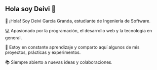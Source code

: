 ## Hola soy Deivi 👋

👋 ¡Hola! Soy Deivi Garcia Granda, estudiante de Ingeniería de Software.


💻 Apasionado por la programación, el desarrollo web y la tecnología en general.


🚀 Estoy en constante aprendizaje y comparto aquí algunos de mis proyectos, prácticas y experimentos.


📚 Siempre abierto a nuevas ideas y colaboraciones.
<!--
**Deivi6/Deivi6** is a ✨ _special_ ✨ repository because its `README.md` (this file) appears on your GitHub profile.

Here are some ideas to get you started:


oe la mala paratodos gran hijueputas UwU
